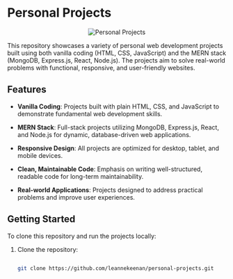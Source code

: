 # Personal Projects 

  <p align="center">
  <img src="https://imgur.com/knjEMQc.jpg" alt="Personal Projects">
</p>

This repository showcases a variety of personal web development projects built using both vanilla coding (HTML, CSS, JavaScript) and the MERN stack (MongoDB, Express.js, React, Node.js). The projects aim to solve real-world problems with functional, responsive, and user-friendly websites. 

  

## Features 

  

- **Vanilla Coding**: Projects built with plain HTML, CSS, and JavaScript to demonstrate fundamental web development skills. 

- **MERN Stack**: Full-stack projects utilizing MongoDB, Express.js, React, and Node.js for dynamic, database-driven web applications. 

- **Responsive Design**: All projects are optimized for desktop, tablet, and mobile devices. 

- **Clean, Maintainable Code**: Emphasis on writing well-structured, readable code for long-term maintainability. 

- **Real-world Applications**: Projects designed to address practical problems and improve user experiences. 

  

## Getting Started 

  

To clone this repository and run the projects locally: 

  

1. Clone the repository: 

   ```bash 

   git clone https://github.com/leannekeenan/personal-projects.git 

 

 
